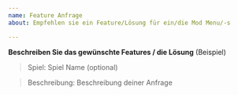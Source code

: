 ```yaml
---
name: Feature Anfrage
about: Empfehlen sie ein Feature/Lösung für ein/die Mod Menu/-s

---
```


**Beschreiben Sie das gewünschte Features / die Lösung** (Beispiel)
> Spiel: Spiel Name (optional)

> Beschreibung: Beschreibung deiner Anfrage

